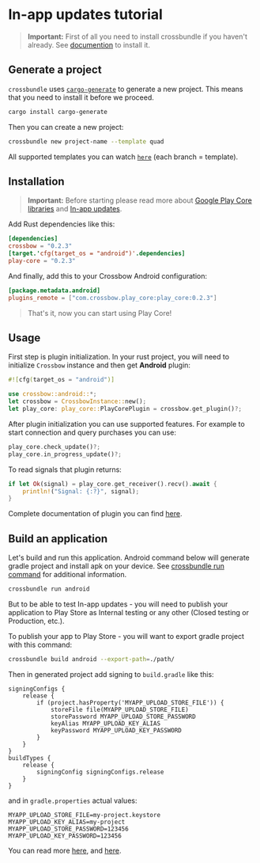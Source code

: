 # In-app updates tutorial

> **Important:** First of all you need to install crossbundle if you haven't already. See [documention](/docs/src/install/README.md) to install it.

## Generate a project

`crossbundle` uses [`cargo-generate`](https://github.com/cargo-generate/cargo-generate) to generate a new project. This means that you need to install it before we proceed.

```sh
cargo install cargo-generate
```

Then you can create a new project:

```sh
crossbundle new project-name --template quad
```

All supported templates you can watch [`here`](https://github.com/dodorare/crossbundle-templates) (each branch = template).

## Installation

> **Important:** Before starting please read more about [Google Play Core libraries](https://developer.android.com/guide/playcore) and [In-app updates](https://developer.android.com/guide/playcore/in-app-updates).

Add Rust dependencies like this:

```toml
[dependencies]
crossbow = "0.2.3"
[target.'cfg(target_os = "android")'.dependencies]
play-core = "0.2.3"
```

And finally, add this to your Crossbow Android configuration:

```toml
[package.metadata.android]
plugins_remote = ["com.crossbow.play_core:play_core:0.2.3"]
```

> That's it, now you can start using Play Core!

## Usage

First step is plugin initialization. In your rust project, you will need to initialize `Crossbow` instance and then get **Android** plugin:

```rust
#![cfg(target_os = "android")]

use crossbow::android::*;
let crossbow = CrossbowInstance::new();
let play_core: play_core::PlayCorePlugin = crossbow.get_plugin()?;
```

After plugin initialization you can use supported features. For example to start connection and query purchases you can use:

```rust
play_core.check_update()?;
play_core.in_progress_update()?;
```

To read signals that plugin returns:

```rust
if let Ok(signal) = play_core.get_receiver().recv().await {
    println!("Signal: {:?}", signal);
}
```

Complete documentation of plugin you can find [here](https://docs.rs/play-core/).

## Build an application

Let's build and run this application. Android command below will generate gradle project and install apk on your device. See [crossbundle run command](/docs/src/crossbundle/command-run.md) for additional information.

```sh
crossbundle run android
```

But to be able to test In-app updates - you will need to publish your application to Play Store as Internal testing or any other (Closed testing or Production, etc.).

To publish your app to Play Store - you will want to export gradle project with this command:

```sh
crossbundle build android --export-path=./path/
```

Then in generated project add signing to `build.gradle` like this:

```
signingConfigs {
    release {
        if (project.hasProperty('MYAPP_UPLOAD_STORE_FILE')) {
            storeFile file(MYAPP_UPLOAD_STORE_FILE)
            storePassword MYAPP_UPLOAD_STORE_PASSWORD
            keyAlias MYAPP_UPLOAD_KEY_ALIAS
            keyPassword MYAPP_UPLOAD_KEY_PASSWORD
        }
    }
}
buildTypes {
    release {
        signingConfig signingConfigs.release
    }
}
```

and in `gradle.properties` actual values:

```
MYAPP_UPLOAD_STORE_FILE=my-project.keystore
MYAPP_UPLOAD_KEY_ALIAS=my-project
MYAPP_UPLOAD_STORE_PASSWORD=123456
MYAPP_UPLOAD_KEY_PASSWORD=123456
```

You can read more [here](https://reactnative.dev/docs/signed-apk-android), and [here](https://developer.android.com/studio/publish).
